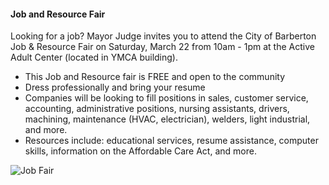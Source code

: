 #### Job and Resource Fair
Looking for a job?  Mayor Judge invites you to attend the City of Barberton Job & Resource Fair on Saturday, March 22 from 10am - 1pm at the Active Adult Center (located in YMCA building).

- This Job and Resource fair is FREE and open to the community
- Dress professionally and bring your resume
- Companies will be looking to fill positions in sales, customer service, accounting, administrative positions, nursing assistants, drivers, machining, maintenance (HVAC, electrician), welders, light industrial, and more.
- Resources include:  educational services, resume assistance, computer skills, information on the Affordable Care Act, and more.

![Job Fair][1]

[0]: http://cityofbarberton.com/oc/news.shtml?d=main&y=2014&n=job_fair
[1]: news/main/2014/jobfair.png